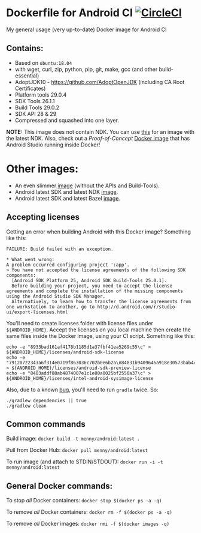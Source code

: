 # Dockerfile for Android CI [![CircleCI](https://circleci.com/gh/menny/docker_android/tree/master.svg?style=svg)](https://circleci.com/gh/menny/docker_android/tree/master)
My general usage (very up-to-date) Docker image for Android CI

## Contains:

* Based on `ubuntu:18.04`
* with wget, curl, zip, python, pip, git, make, gcc (and other build-essential)
* AdoptJDK10 - https://github.com/AdoptOpenJDK (including CA Root Certificates)
* Platform tools 29.0.4
* SDK Tools 26.1.1
* Build Tools 29.0.2
* SDK API 28 & 29
* Compressed and squashed into one layer.

**NOTE:** This image does not contain NDK. You can use [this](https://github.com/menny/docker_android/tree/master/android_ndk) for an image with the latest NDK. Also, check out a _Proof-of-Concept_ [Docker image](https://github.com/menny/docker_android/tree/master/android_studio) that has Android Studio running inside Docker!

# Other images:

* An even slimmer [image](android_base/) (without the APIs and Build-Tools).
* Android latest SDK and latest NDK [image](android_ndk/).
* Android latest SDK and latest Bazel [image](android_bazel/).

## Accepting licenses
Getting an error when building Android with this Docker image? Something like this:
```
FAILURE: Build failed with an exception.

* What went wrong:
A problem occurred configuring project ':app'.
> You have not accepted the license agreements of the following SDK components:
  [Android SDK Platform 25, Android SDK Build-Tools 25.0.1].
  Before building your project, you need to accept the license agreements and complete the installation of the missing components using the Android Studio SDK Manager.
  Alternatively, to learn how to transfer the license agreements from one workstation to another, go to http://d.android.com/r/studio-ui/export-licenses.html
```
You'll need to create licenses folder with license files under `${ANDROID_HOME}`. Accept the licenses on you local machine
then create the same files inside the Docker image, using your CI script. Something like this:
```
echo -e "8933bad161af4178b1185d1a37fbf41ea5269c55\c" > ${ANDROID_HOME}/licenses/android-sdk-license
echo -e "79120722343a6f314e0719f863036c702b0e6b2a\n84831b9409646a918e30573bab4c9c91346d8abd\c" > ${ANDROID_HOME}/licenses/android-sdk-preview-license
echo -e "8403addf88ab4874007e1c1e80a0025bf2550a37\c" > ${ANDROID_HOME}/licenses/intel-android-sysimage-license
```
Also, due to a known [bug](https://code.google.com/p/android/issues/detail?id=2123090), you'll need to run `gradle` twice. So:
```
./gradlew dependencies || true
./gradlew clean
```    

## Common commands
Build image: `docker build -t menny/android:latest .`

Pull from Docker Hub: `docker pull menny/android:latest`

To run image (and attach to STDIN/STDOUT): `docker run -i -t menny/android:latest`

## General Docker commands:
To stop *all* Docker containers: `docker stop $(docker ps -a -q)`

To remove *all* Docker containers: `docker rm -f $(docker ps -a -q)`

To remove *all* Docker images: `docker rmi -f $(docker images -q)`
